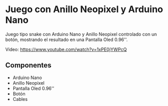 # Juego con Anillo Neopixel y Arduino Nano

Juego tipo snake con Arduino Nano y Anillo Neopixel controlado con un botón, mostrando el resultado en una Pantalla Oled 0.96''.

Video: https://www.youtube.com/watch?v=1xPE0jYWPcQ

## Componentes

- Arduino Nano
- Anillo Neopixel
- Pantalla Oled 0.96''
- Botón
- Cables
